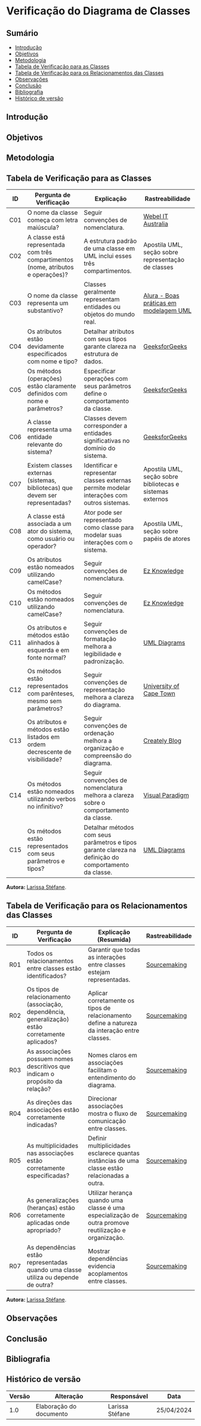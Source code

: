 # Verificação do Diagrama de Classes

## Sumário
- [Introdução](#Introdução)
- [Objetivos](#Objetivos)
- [Metodologia](#Metodologia)
- [Tabela de Verificação para as Classes](#Tabela-de-Verificação-para-as-Classes)
- [Tabela de Verificação para os Relacionamentos das Classes](#Tabela-de-Verificação-para-os-Relacionamentos-das-Classes)
- [Observações](#Observações)
- [Conclusão](#Conclusão)
- [Bibliografia](#Bibliografia)
- [Histórico de versão](#Histórico-de-versão)

## Introdução



## Objetivos


## Metodologia



## Tabela de Verificação para as Classes

| ID  | Pergunta de Verificação   | Explicação            | Rastreabilidade   |
|-----|---------------------------|-----------------------|-------------------|
| C01 | O nome da classe começa com letra maiúscula?                                             | Seguir convenções de nomenclatura.                                       | [Webel IT Australia](https://www.webel.com.au/node/669) |
| C02 | A classe está representada com três compartimentos (nome, atributos e operações)?        | A estrutura padrão de uma classe em UML inclui esses três compartimentos.                                      | Apostila UML, seção sobre representação de classes |
| C03 | O nome da classe representa um substantivo?                                              | Classes geralmente representam entidades ou objetos do mundo real.                                             | [Alura - Boas práticas em modelagem UML](https://www.alura.com.br/artigos/uml-diagramas-classes) |
| C04 | Os atributos estão devidamente especificados com nome e tipo?                            | Detalhar atributos com seus tipos garante clareza na estrutura de dados.                                       | [GeeksforGeeks](https://www.geeksforgeeks.org/unified-modeling-language-uml-class-diagrams/) |
| C05 | Os métodos (operações) estão claramente definidos com nome e parâmetros?                 | Especificar operações com seus parâmetros define o comportamento da classe.                                    | [GeeksforGeeks](https://www.geeksforgeeks.org/unified-modeling-language-uml-class-diagrams/) |
| C06 | A classe representa uma entidade relevante do sistema?                                   | Classes devem corresponder a entidades significativas no domínio do sistema.                                   | [GeeksforGeeks](https://www.geeksforgeeks.org/unified-modeling-language-uml-class-diagrams/) |
| C07 | Existem classes externas (sistemas, bibliotecas) que devem ser representadas?            | Identificar e representar classes externas permite modelar interações com outros sistemas.                     | Apostila UML, seção sobre bibliotecas e sistemas externos |
| C08 | A classe está associada a um ator do sistema, como usuário ou operador?                  | Ator pode ser representado como classe para modelar suas interações com o sistema.                             | Apostila UML, seção sobre papéis de atores |
| C09 | Os atributos estão nomeados utilizando camelCase?                                        | Seguir convenções de nomenclatura.                                       | [Ez Knowledge](https://www.ez-knowledge.com/comprehensive-guide-to-uml-class-diagrams/) |
| C10 | Os métodos estão nomeados utilizando camelCase?                                          | Seguir convenções de nomenclatura.                                       | [Ez Knowledge](https://www.ez-knowledge.com/comprehensive-guide-to-uml-class-diagrams/) |
| C11 | Os atributos e métodos estão alinhados à esquerda e em fonte normal?                     | Seguir convenções de formatação melhora a legibilidade e padronização.                                         | [UML Diagrams](https://www.uml-diagrams.org/class-reference.html) |
| C12 | Os métodos estão representados com parênteses, mesmo sem parâmetros?                     | Seguir convenções de representação melhora a clareza do diagrama.                                              | [University of Cape Town](https://www.cs.uct.ac.za/mit_notes/software/htmls/ch05s09.html) |
| C13 | Os atributos e métodos estão listados em ordem decrescente de visibilidade?              | Seguir convenções de ordenação melhora a organização e compreensão do diagrama.                                | [Creately Blog](https://creately.com/blog/diagrams/guidelines-for-uml-class-diagrams-part-1/) |
| C14 | Os métodos estão nomeados utilizando verbos no infinitivo?                               | Seguir convenções de nomenclatura melhora a clareza sobre o comportamento da classe.                           | [Visual Paradigm](https://www.visual-paradigm.com/guide/uml-unified-modeling-language/uml-class-diagram-tutorial/) |
| C15 | Os métodos estão representados com seus parâmetros e tipos?                              | Detalhar métodos com seus parâmetros e tipos garante clareza na definição do comportamento da classe.          | [UML Diagrams](https://www.uml-diagrams.org/class-reference.html) |

<b> Autora: </b> <a href="https://github.com/SkywalkerSupreme">Larissa Stéfane</a>.

## Tabela de Verificação para os Relacionamentos das Classes

| ID  | Pergunta de Verificação                                                                 | Explicação (Resumida)                                                                                          | Rastreabilidade                                                                                                                                   |
|-----|------------------------------------------------------------------------------------------|----------------------------------------------------------------------------------------------------------------|---------------------------------------------------------------------------------------------------------------------------------------------------|
| R01 | Todos os relacionamentos entre classes estão identificados?                             | Garantir que todas as interações entre classes estejam representadas.                                          | [Sourcemaking](https://sourcemaking.com/uml/modeling-business-systems/internal-view/constructing-class-diagrams) |
| R02 | Os tipos de relacionamento (associação, dependência, generalização) estão corretamente aplicados? | Aplicar corretamente os tipos de relacionamento define a natureza da interação entre classes.                  | [Sourcemaking](https://sourcemaking.com/uml/modeling-business-systems/internal-view/constructing-class-diagrams) |
| R03 | As associações possuem nomes descritivos que indicam o propósito da relação?             | Nomes claros em associações facilitam o entendimento do diagrama.                                              | [Sourcemaking](https://sourcemaking.com/uml/modeling-business-systems/internal-view/constructing-class-diagrams) |
| R04 | As direções das associações estão corretamente indicadas?                                | Direcionar associações mostra o fluxo de comunicação entre classes.                                            | [Sourcemaking](https://sourcemaking.com/uml/modeling-business-systems/internal-view/constructing-class-diagrams) |
| R05 | As multiplicidades nas associações estão corretamente especificadas?                     | Definir multiplicidades esclarece quantas instâncias de uma classe estão relacionadas a outra.                 | [Sourcemaking](https://sourcemaking.com/uml/modeling-business-systems/internal-view/constructing-class-diagrams) |
| R06 | As generalizações (heranças) estão corretamente aplicadas onde apropriado?               | Utilizar herança quando uma classe é uma especialização de outra promove reutilização e organização.           | [Sourcemaking](https://sourcemaking.com/uml/modeling-business-systems/internal-view/constructing-class-diagrams) |
| R07 | As dependências estão representadas quando uma classe utiliza ou depende de outra?       | Mostrar dependências evidencia acoplamentos entre classes.                                                     | [Sourcemaking](https://sourcemaking.com/uml/modeling-business-systems/internal-view/constructing-class-diagrams) |

<b> Autora: </b> <a href="https://github.com/SkywalkerSupreme">Larissa Stéfane</a>.
 



## Observações

## Conclusão

## Bibliografia

## Histórico de versão

| Versão | Alteração | Responsável | Data |
| - | - | - | - |
| 1.0 | Elaboração do documento| Larissa Stéfane | 25/04/2024 |
